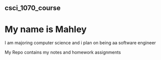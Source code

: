 ## csci_1070_course
# My name is Mahley 
I am majoring computer science and i plan on being aa software engineer 

My Repo contains my notes and homework assignments

